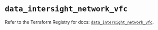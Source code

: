# `data_intersight_network_vfc`

Refer to the Terraform Registry for docs: [`data_intersight_network_vfc`](https://registry.terraform.io/providers/ciscodevnet/intersight/1.0.71/docs/data-sources/network_vfc).
